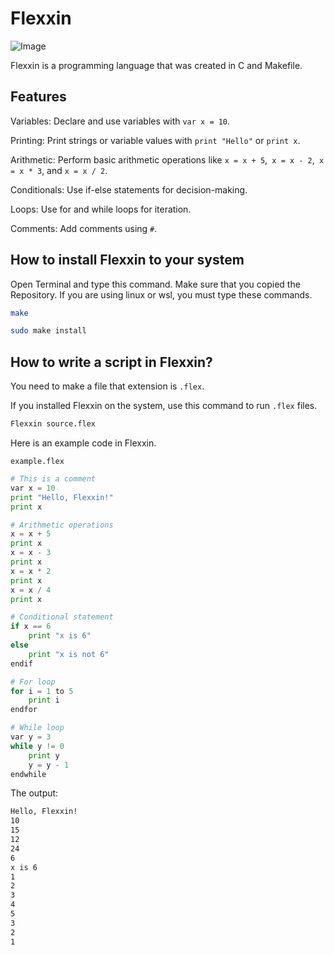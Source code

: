# Flexxin

![Image](https://github.com/user-attachments/assets/111848fc-d3de-4f8c-b546-29e907d8d6e4)

Flexxin is a programming language that was created in C and Makefile.

## Features

Variables: Declare and use variables with `var x = 10`.

Printing: Print strings or variable values with `print "Hello"` or `print x`.

Arithmetic: Perform basic arithmetic operations like `x = x + 5`,` x = x - 2`,` x = x * 3`, and `x = x / 2`.

Conditionals: Use if-else statements for decision-making.

Loops: Use for and while loops for iteration.

Comments: Add comments using `#`.

## How to install Flexxin to your system

Open Terminal and type this command. Make sure that you copied the Repository. If you are using linux or wsl, you must type these commands.

```bash
make
```

```bash
sudo make install
```

## How to write a script in Flexxin?

You need to make a file that extension is `.flex`.

If you installed Flexxin on the system, use this command to run `.flex` files.

```bash
Flexxin source.flex
```

Here is an example code in Flexxin.

`example.flex`

```python
# This is a comment
var x = 10
print "Hello, Flexxin!"
print x

# Arithmetic operations
x = x + 5
print x
x = x - 3
print x
x = x * 2
print x
x = x / 4
print x

# Conditional statement
if x == 6
    print "x is 6"
else
    print "x is not 6"
endif

# For loop
for i = 1 to 5
    print i
endfor

# While loop
var y = 3
while y != 0
    print y
    y = y - 1
endwhile
```

The output:

```bash
Hello, Flexxin!
10
15
12
24
6
x is 6
1
2
3
4
5
3
2
1
```
